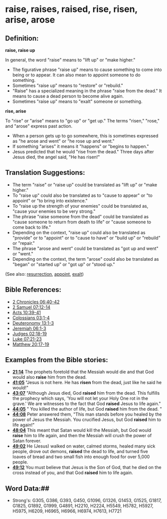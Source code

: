 # raise, raises, raised, rise, risen, arise, arose #

## Definition: ##

__raise, raise up__

In general, the word "raise" means to "lift up" or "make higher."

* The figurative phrase "raise up" means to cause something to come into being or to appear. It can also mean to appoint someone to do something.
* Sometimes "raise up" means to "restore" or "rebuild."
* "Raise" has a specialized meaning in the phrase "raise from the dead." It means to cause a dead person to become alive again.
* Sometimes "raise up" means to "exalt" someone or something.

__rise, arise__

To "rise" or "arise" means to "go up" or "get up." The terms "risen," "rose," and "arose" express past action.

* When a person gets up to go somewhere, this is sometimes expressed as "he arose and went" or "he rose up and went."
* If something "arises" it means it "happens" or "begins to happen."
* Jesus predicted that he would "rise from the dead." Three days after Jesus died, the angel said, "He has risen!"

## Translation Suggestions: ##

* The term "raise" or "raise up" could be translated as "lift up" or "make higher."
* To "raise up" could also be translated as to "cause to appear" or "to appoint" or "to bring into existence."
* To "raise up the strength of your enemies" could be translated as, "cause your enemies to be very strong."
* The phrase "raise someone from the dead" could be translated as "cause someone to return from death to life" or "cause someone to come back to life."
* Depending on the context, "raise up" could also be translated as "provide" or to "appoint" or to "cause to have" or "build up" or "rebuild" or "repair."
* The phrase "arose and went" could be translated as "got up and went" or "went."
* Depending on the context, the term "arose" could also be translated as "began" or "started up" or "got up" or "stood up."

(See also: [resurrection](../kt/resurrection.md), [appoint](../kt/appoint.md), [exalt](../kt/exalt.md))

## Bible References: ##

* [2 Chronicles 06:40-42](rc://en/tn/help/2ch/06/40)
* [2 Samuel 07:12-14](rc://en/tn/help/2sa/07/12)
* [Acts 10:39-41](rc://en/tn/help/act/10/39)
* [Colossians 03:1-4](rc://en/tn/help/col/03/01)
* [Deuteronomy 13:1-3](rc://en/tn/help/deu/13/01)
* [Jeremiah 06:1-3](rc://en/tn/help/jer/06/01)
* [Judges 02:18-19](rc://en/tn/help/jdg/02/18)
* [Luke 07:21-23](rc://en/tn/help/luk/07/21)
* [Matthew 20:17-19](rc://en/tn/help/mat/20/17)

## Examples from the Bible stories: ##

* __[21:14](rc://en/tn/help/obs/21/14)__ The prophets foretold that the Messiah would die and that God would also __raise__  him from the dead.
* __[41:05](rc://en/tn/help/obs/41/05)__ "Jesus is not here. He has __risen__  from the dead, just like he said he would!"
* __[43:07](rc://en/tn/help/obs/43/07)__ "Although Jesus died, God __raised__  him from the dead. This fulfills the prophecy which says, 'You will not let your Holy One rot in the grave.' We are witnesses to the fact that God __raised__  Jesus to life again."
* __[44:05](rc://en/tn/help/obs/44/05)__ " You killed the author of life, but God __raised__  him from the dead. "
* __[44:08](rc://en/tn/help/obs/44/08)__ Peter answered them, "This man stands before you healed by the power of Jesus the Messiah. You crucified Jesus, but God __raised__  him to life again!"
* __[48:04](rc://en/tn/help/obs/48/04)__ This meant that Satan would kill the Messiah, but God would __raise__  him to life again, and then the Messiah will crush the power of Satan forever.
* __[49:02](rc://en/tn/help/obs/49/02)__ He (Jesus) walked on water, calmed storms, healed many sick people, drove out demons, __raised__  the dead to life, and turned five loaves of bread and two small fish into enough food for over 5,000 people.
* __[49:12](rc://en/tn/help/obs/49/12)__ You must believe that Jesus is the Son of God, that he died on the cross instead of you, and that God __raised__  him to life again.

## Word Data:##

* Strong's: G305, G386, G393, G450, G1096, G1326, G1453, G1525, G1817, G1825, G1892, G1999, G4891, H2210, H2224, H5549, H5782, H5927, H5975, H6209, H6965, H6966, H6974, H7613, H7721

